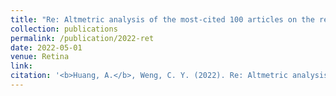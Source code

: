 ```yaml
---
title: "Re: Altmetric analysis of the most-cited 100 articles on the retina published between 2010 and 2020."
collection: publications
permalink: /publication/2022-ret
date: 2022-05-01
venue: Retina
link: 
citation: '<b>Huang, A.</b>, Weng, C. Y. (2022). Re: Altmetric analysis of the most-cited 100 articles on the retina published between 2010 and 2020. <i>Retina.</i> (accepted)'
---
```

